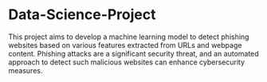 # Data-Science-Project
This project aims to develop a machine learning model to detect phishing websites based on various features extracted from URLs and webpage content. Phishing attacks are a significant security threat, and an automated approach to detect such malicious websites can enhance cybersecurity measures.
